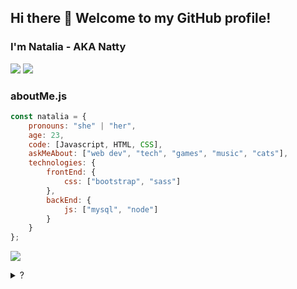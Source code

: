 ## Hi there 👋 Welcome to my GitHub profile!
### I'm Natalia - AKA Natty

<div>
<a href="https://www.instagram.com/n.ruchs/" target="_blank"><img src="https://img.shields.io/badge/-Instagram-%23E4405F?style=for-the-badge&logo=instagram&logoColor=white" target="_blank"></a>
<a href="https://www.linkedin.com/in/natalia-ruchs/" target="_blank"><img src="https://img.shields.io/badge/-LinkedIn-%230077B5?style=for-the-badge&logo=linkedin&logoColor=white" target="_blank"></a>
</div>


### aboutMe.js

```javascript
const natalia = {
    pronouns: "she" | "her",
    age: 23,
    code: [Javascript, HTML, CSS],
    askMeAbout: ["web dev", "tech", "games", "music", "cats"],
    technologies: {
        frontEnd: {
            css: ["bootstrap", "sass"]
        },
        backEnd: {
            js: ["mysql", "node"]
        }        
    }
};
```

![](https://visitor-badge.glitch.me/badge?page_id=nruchs.nruchs)
<details>
  <summary>?</summary>
                                                                                
                                                                                                                                                      
                                                                ,(&#((#&&&&%#(#%#*                                                                    
                                                         &@@@@@@@@(............/@@@@@@@@@/                                                            
                                                    %@@@@&............,,,..,,....,.....,@@@@@@.                                                       
                                                /@@@@.....*.........,,,..,,,,,,,,,,,,,......*@@@@@                                                    
                                             /@@@(...................,,.,,,,,,,,,,,,,,,,,,......%@@@%                                                 
                                           @@@&..,.................,.,,..,.,.,,,,,,,.,,,.,,,.......@@@@                                               
                                         @@@(........................,...,..,,.,.,,,,,,,,,,,........,%@@@                                             
                                       ,@@&,,........................,..,......,.,.,,,,,,,,.,.........,@@@                                            
                                      &@@........................................,,,.,.,,................@@#                                          
                                     @@@,.....................................................  .......,..@@%                                         
                                    @@@............... ,*................................../@@@@@@........,@@,                                        
                                   (@@..............,@@@@@@&..........    .*/(#(/.   ......@@@@@@@/......../@@                                        
                                   @@,..............,@@@@@@(.... ./@@&/*************//%@@...,%@@%,.........,@@#                                       
                                  @@@..................,*......@@/************,,,,,,,*****%@................(@@                                       
                                  @@(........................(@*,.,/#@@@@@@@@@&%###((((((((%@................@@(                                      
                                 @@@.........................@&((((((((((((((((((((((((((/(@.................#@@@/                                    
                                 @@@,.........................#@&/(///(/(//((//////////%@&...........,........@@@@@@                                  
                               &@@(................................ (@@@@@@@@@@@@@#....,......................@@.,.@@@&                               
                             @@@.,............................................................................#@...,,&@@@                             
                           /@@,..........................................................................,....,@,.....,@@@@                           
                          &@@..................................................................................@@........@@@                          
                         /@@........................................... *%@@@@@@@@@@...........................@@.........@@@                         
                         @@/................................ .%@@@@@@@@* ,,,,,,,,.@@...........................@@..........@@,                        
                         @@,.............. @@@.. ..(@@@@@@@%/.,,,,,,,,,,,,,,,,,,./@(...........................@@#.........@@@                        
                         @@,............%@@@@@@@(..,,,,,,,,,,,,,,,,,,,,,,,,,,,,. @@............................%@@@@.......@%(                        
                          @@*..........@%&(&..&,,,,,,,,,,,,,,,,,,,,,,,,,,,,,,../@@.............................@@@@@@@@@%@@@#                         
                          @@@,........%&(&(@  @,,,,,,,,,,,,,,,,,,,,,,,,,,,,...@@,..............................@@@     ,*                             
                          @@##@,......@#(%#(& #(..,,,,,,,,,,,,,,,,,,,..... @@@.........................,.......@@@                                    
                          #@% (%@#..,@@@@@%(....@@.........   .,(&@@@@@@@@#....................................@@@                                    
                           &@@@@%@@@@@............../%@@@&#*,.................................................*@@*                                    
                                    @@%.......................................................................@@@                                     
                                    ,&@......................................................................#@@                                      
                                     @@@....................................................................@@@                                       
                                      %@@*................................................................@@@&.                                       
                                        @@@%..............................................,............(@@(%@@@@                                      
                                          @@@@@.....................................................@@&#(((#&@@@                                      
                                         @@@((((&@@/......................................... /@@@%((((((&@@%                                         
                                         @@@@@&(((((((@@@@%. ................... ..   .%@@@@&(#((,....,(%@@                                           
                                             @@&(((((((/((((((&@@@@@@@@@@@@@@@@@@@@@@&#*@@@@(,(&@@@@@@@@,                                             
                                              .@@@@@@@@@@@%/#@@@&                          &@@&,                                                      
                                                          @@&,                                                                                        
                                                             
  
</details>
                                                                                         
